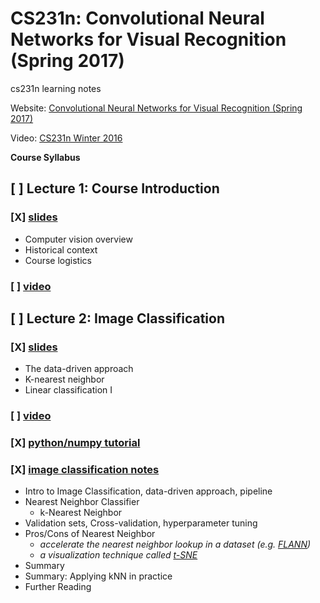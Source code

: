 # CS231n: Convolutional Neural Networks for Visual Recognition (Spring 2017)
cs231n learning notes

Website: [Convolutional Neural Networks for Visual Recognition (Spring 2017)](http://cs231n.stanford.edu/index.html)

Video: [CS231n Winter 2016](https://www.youtube.com/playlist?list=PLkt2uSq6rBVctENoVBg1TpCC7OQi31AlC)

**Course Syllabus**
## [ ] **Lecture 1:**  Course Introduction 
### [X] [slides](http://cs231n.stanford.edu/slides/2017/cs231n_2017_lecture1.pdf)
- Computer vision overview 
- Historical context 
- Course logistics
### [ ] [video](https://www.youtube.com/watch?v=NfnWJUyUJYU&t=204s&index=1&list=PLkt2uSq6rBVctENoVBg1TpCC7OQi31AlC)

## [ ] **Lecture 2:** Image Classification 
### [X] [slides](http://cs231n.stanford.edu/slides/2017/cs231n_2017_lecture2.pdf)
- The data-driven approach 
- K-nearest neighbor 
- Linear classification I
### [ ] [video]()
### [X] [python/numpy tutorial](http://cs231n.github.io/python-numpy-tutorial/)
### [X] [image classification notes](http://cs231n.github.io/classification)
- Intro to Image Classification, data-driven approach, pipeline
- Nearest Neighbor Classifier
  - k-Nearest Neighbor
- Validation sets, Cross-validation, hyperparameter tuning
- Pros/Cons of Nearest Neighbor
  - *accelerate the nearest neighbor lookup in a dataset (e.g. [FLANN](http://www.cs.ubc.ca/research/flann/))*
  - *a visualization technique called [t-SNE](http://lvdmaaten.github.io/tsne/)*
- Summary
- Summary: Applying kNN in practice
- Further Reading
